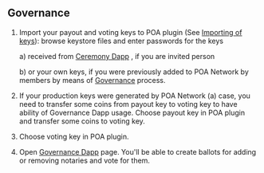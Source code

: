 ## Governance

1. Import your payout and voting keys to POA plugin (See [Importing of keys](https://github.com/poanetwork/wiki/blob/master/MetaMask-connect.md#importing-of-keys)): browse keystore files and enter passwords for the keys

     a) received from [Ceremony Dapp](https://poanetwork.github.io/poa-dapps-keys-generation/) , if you are invited person
     
     b) or your own keys, if you were previously added to POA Network by members by means of [Governance](https://poanetwork.github.io/poa-dapps-voting/) process.

2. If your production keys were generated by POA Network (a) case, you need to transfer some coins from payout key to voting key to have ability of Governance Dapp usage.
Choose payout key in POA plugin and transfer some coins to voting key.

3. Choose voting key in POA plugin.

4. Open [Governance Dapp](https://poanetwork.github.io/poa-dapps-voting/) page. You'll be able to create ballots for adding or removing notaries and vote for them.
